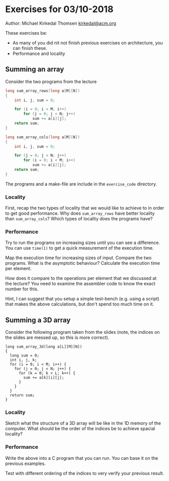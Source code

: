 # Exercises for 03/10-2018

Author: Michael Kirkedal Thomsen <kirkedal@acm.org>

These exercises be:
* As many of you did nit not finish previous exercises on architecture, you can finish these.
* Performance and locality

## Summing an array

Consider the two programs from the lecture

```C
long sum_array_rows(long a[M][N])
{
    int i, j, sum = 0;

    for (i = 0; i < M; i++)
        for (j = 0; j < N; j++)
            sum += a[i][j];
    return sum;
}
```

```C
long sum_array_cols(long a[M][N])
{
    int i, j, sum = 0;

    for (j = 0; j < N; j++)
	    for (i = 0; i < M; i++)
            sum += a[i][j];
    return sum;
}
```

The programs and a make-file are include in the `exercise_code` directory.

### Locality
First, recap the two types of locality that we would like to achieve to in order to get good performance. Why does `sum_array_rows` have better locality than `sum_array_cols`? Which types of locality does the programs have?

### Performance
Try to run the programs on increasing sizes until you can see a difference. You can use `time(1)` to get a quick measurement of the execution time.

Map the execution time for increasing sizes of input. Compare the two programs. What is the asymptotic behaviour? Calculate the execution time per element. 

How does it compare to the operations per element that we discussed at the lecture? You need to examine the assembler code to know the exact number for this.

Hint, I can suggest that you setup a simple test-bench (e.g. using a script) that makes the above calculations, but don't spend too much time on it.

## Summing a 3D array
Consider the following program taken from the slides (note, the indices on the slides are messed up, so this is more correct).

```
long sum_array_3d(long a[L][M][N])
{
  long sum = 0;
  int i, j, k;
  for (i = 0; i < M; i++) {
    for (j = 0; j < N; j++) {
      for (k = 0; k < L; k++) {
        sum += a[k][i][j];
      }
    }
  }
  return sum;
}
```

### Locality
Sketch what the structure of a 3D array will be like in the 1D memory of the computer. What should be the order of the indices be to achieve spacial locality?

### Performance
Write the above into a C program that you can run. You can base it on the previous examples.

Test with different ordering of the indices to very verify your previous result.

